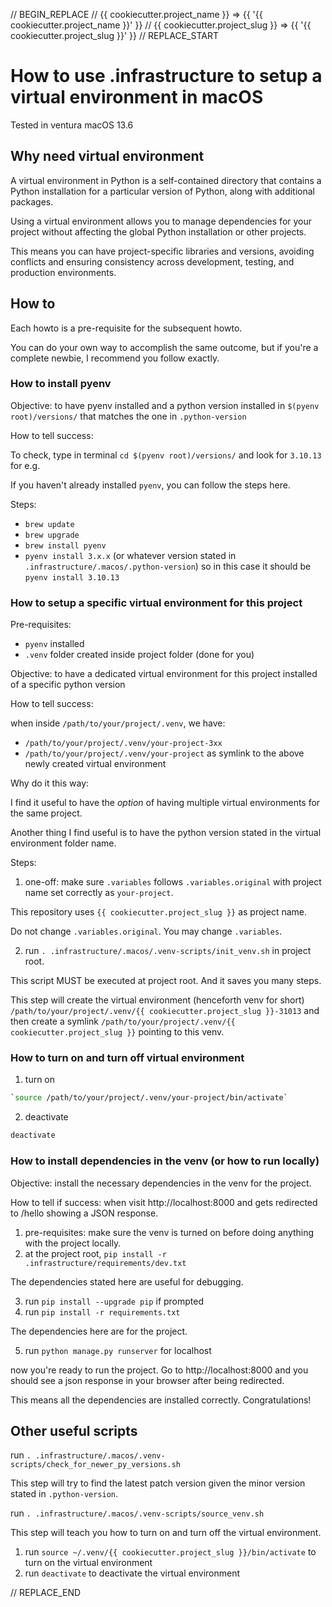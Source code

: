 // BEGIN_REPLACE
// {{ cookiecutter.project_name }} => {{ '{{ cookiecutter.project_name }}' }}
// {{ cookiecutter.project_slug }} => {{ '{{ cookiecutter.project_slug }}' }}
// REPLACE_START
# How to use .infrastructure to setup a virtual environment in macOS

Tested in ventura macOS 13.6

## Why need virtual environment

A virtual environment in Python is a self-contained directory that contains a Python installation for a particular version of Python, along with additional packages.

Using a virtual environment allows you to manage dependencies for your project without affecting the global Python installation or other projects.

This means you can have project-specific libraries and versions, avoiding conflicts and ensuring consistency across development, testing, and production environments.


## How to

Each howto is a pre-requisite for the subsequent howto.

You can do your own way to accomplish the same outcome, but if you're a complete newbie, I recommend you follow exactly.

### How to install pyenv

Objective: to have pyenv installed and a python version installed in `$(pyenv root)/versions/` that matches the one in `.python-version`

How to tell success:

To check, type in terminal `cd $(pyenv root)/versions/` and look for `3.10.13` for e.g.

If you haven't already installed `pyenv`, you can follow the steps here.

Steps:

- `brew update`
- `brew upgrade`
- `brew install pyenv`
- `pyenv install 3.x.x` (or whatever version stated in `.infrastructure/.macos/.python-version`) so in this case it should be `pyenv install 3.10.13`


### How to setup a specific virtual environment for this project

Pre-requisites:

- `pyenv` installed
- `.venv` folder created inside project folder (done for you)

Objective: to have a dedicated virtual environment for this project installed of a specific python version

How to tell success:

when inside `/path/to/your/project/.venv`, we have:

- `/path/to/your/project/.venv/your-project-3xx`
- `/path/to/your/project/.venv/your-project` as symlink to the above newly created virtual environment

Why do it this way:

I find it useful to have the _option_ of having multiple virtual environments for the same project.

Another thing I find useful is to have the python version stated in the virtual environment folder name.

Steps:

1. one-off: make sure ``.variables`` follows ``.variables.original`` with project name set correctly as `your-project`.

This repository uses `{{ cookiecutter.project_slug }}` as project name.

Do not change `.variables.original`. You may change `.variables`.

2. run `. .infrastructure/.macos/.venv-scripts/init_venv.sh` in project root.

This script MUST be executed at project root. And it saves you many steps.

This step will create the virtual environment (henceforth venv for short) `/path/to/your/project/.venv/{{ cookiecutter.project_slug }}-31013` and then create a symlink `/path/to/your/project/.venv/{{ cookiecutter.project_slug }}` pointing to this venv.


### How to turn on and turn off virtual environment

1. turn on

```bash
`source /path/to/your/project/.venv/your-project/bin/activate`
```

2. deactivate

```bash
deactivate
```

### How to install dependencies in the venv (or how to run locally)

Objective: install the necessary dependencies in the venv for the project.

How to tell if success: when visit http://localhost:8000 and gets redirected to /hello showing a JSON response.

1. pre-requisites: make sure the venv is turned on before doing anything with the project locally.
2. at the project root, `pip install -r .infrastructure/requirements/dev.txt`

The dependencies stated here are useful for debugging.

3. run ``pip install --upgrade pip`` if prompted
4.  run ``pip install -r requirements.txt``

The dependencies here are for the project.

5.  run ``python manage.py runserver`` for localhost

now you're ready to run the project. Go to http://localhost:8000 and you should see a json response in your browser after being redirected.

This means all the dependencies are installed correctly. Congratulations!


## Other useful scripts


run `. .infrastructure/.macos/.venv-scripts/check_for_newer_py_versions.sh`

This step will try to find the latest patch version given the minor version stated in `.python-version`.

run `. .infrastructure/.macos/.venv-scripts/source_venv.sh`

This step will teach you how to turn on and turn off the virtual environment.

1. run `source ~/.venv/{{ cookiecutter.project_slug }}/bin/activate` to turn on the virtual environment
2. run `deactivate`  to deactivate the virtual environment

// REPLACE_END